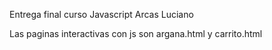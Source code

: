 Entrega final curso Javascript Arcas Luciano

Las paginas interactivas con js son argana.html y carrito.html
